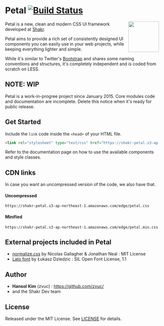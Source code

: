 Petal [![Build Status](https://magnum.travis-ci.com/ShakrMedia/petal.svg?token=oGydrksF8C4ZzTmuT3Ki&branch=master)](https://magnum.travis-ci.com/ShakrMedia/petal)
=====

<img align="right" width="100" height="100" src="http://shakrmedia.github.io/petal/logo.svg">

Petal is a new, clean and modern CSS UI framework developed at [Shakr](http://shakr.com). 

Petal aims to provide a rich set of consistently designed UI components you can easily use in your web projects, while keeping everything lighter and simple.

While it's similar to Twitter's [Bootstrap](http://getbootstrap.com) and shares some naming conventions and structures, it's completely independent and is coded from scratch on LESS.

## NOTE: WIP
Petal is a work-in-progree project since January 2015. Core modules code and documentation are incomplete. Delete this notice when it's ready for public release.


## Get Started
Include the `link` code inside the `<head>` of your HTML file.
```HTML
<link rel="stylesheet" type="text/css" href="https://shakr-petal.s3-ap-northeast-1.amazonaws.com/edge/petal.min.css">
```

Refer to the documentation page on how to use the available components and style classes.


## CDN links
In case you want an uncompressed version of the code, we also have that.

#### Uncompressed 
```
https://shakr-petal.s3-ap-northeast-1.amazonaws.com/edge/petal.css
```

#### Minified 
```
https://shakr-petal.s3-ap-northeast-1.amazonaws.com/edge/petal.min.css
```


## External projects included in Petal
- [normalize.css](https://github.com/necolas/normalize.css) by Nicolas Gallagher & Jonathan Neal : MIT License
- [Lato font](http://www.google.com/fonts/specimen/Lato) by Łukasz Dziedzic : SIL Open Font License, 1.1


## Author
- **Hansol Kim** (zvuc) : https://github.com/zvuc/
- and the Shakr Dev team


## License 
Released under the MIT License.
See [LICENSE](https://github.com/ShakrMedia/petal/blob/master/LICENSE) for details.
